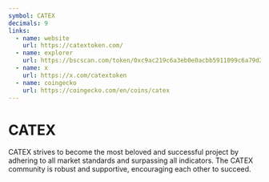 ```yaml
---
symbol: CATEX
decimals: 9
links:
  - name: website
    url: https://catextoken.com/
  - name: explorer
    url: https://bscscan.com/token/0xc9ac219c6a3eb0e0acbb5911099c6a79d29f585d
  - name: x
    url: https://x.com/catextoken
  - name: coingecko
    url: https://coingecko.com/en/coins/catex
---
```


# CATEX

CATEX strives to become the most beloved and successful project by adhering to all market standards and surpassing all indicators. The CATEX community is robust and supportive, encouraging each other to succeed.
